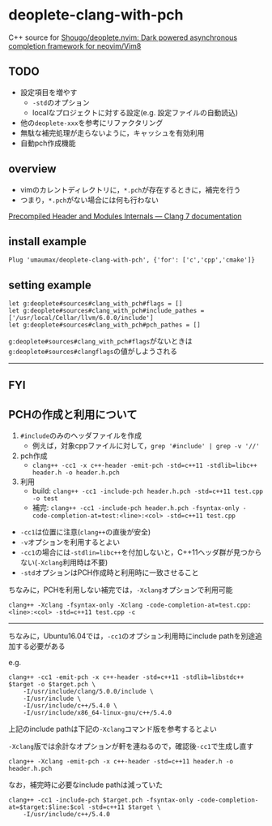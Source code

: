 # deoplete-clang-with-pch

C++ source for [Shougo/deoplete\.nvim: Dark powered asynchronous completion framework for neovim/Vim8]( https://github.com/Shougo/deoplete.nvim )

## TODO
* 設定項目を増やす
	* `-std`のオプション
	* localなプロジェクトに対する設定(e.g. 設定ファイルの自動読込)
* 他の`deoplete-xxx`を参考にリファクタリング
* 無駄な補完処理が走らないように，キャッシュを有効利用
* 自動pch作成機能

## overview
* vimのカレントディレクトリに，`*.pch`が存在するときに，補完を行う
* つまり，`*.pch`がない場合には何も行わない

[Precompiled Header and Modules Internals — Clang 7 documentation]( https://clang.llvm.org/docs/PCHInternals.html )

## install example
```
Plug 'umaumax/deoplete-clang-with-pch', {'for': ['c','cpp','cmake']}
```

## setting example
```
let g:deoplete#sources#clang_with_pch#flags = []
let g:deoplete#sources#clang_with_pch#include_pathes = ['/usr/local/Cellar/llvm/6.0.0/include']
let g:deoplete#sources#clang_with_pch#pch_pathes = []
```

`g:deoplete#sources#clang_with_pch#flags`がないときは`g:deoplete#sources#clangflags`の値がしようされる

----

## FYI
## PCHの作成と利用について
1. `#include`のみのヘッダファイルを作成
	* 例えば，対象cppファイルに対して，`grep '#include' | grep -v '//'`
1. pch作成
	* ```clang++ -cc1 -x c++-header -emit-pch -std=c++11 -stdlib=libc++ header.h -o header.h.pch```
1. 利用
	* build: ```clang++ -cc1 -include-pch header.h.pch -std=c++11 test.cpp -o test```
	* 補完: ```clang++ -cc1 -include-pch header.h.pch -fsyntax-only -code-completion-at=test:<line>:<col> -std=c++11 test.cpp```

* `-cc1`は位置に注意(`clang++`の直後が安全)
* `-v`オプションを利用するとよい
* `-cc1`の場合には`-stdlin=libc++`を付加しないと，C++11ヘッダ群が見つからない(`-Xclang`利用時は不要)
* `-std`オプションはPCH作成時と利用時に一致させること

ちなみに，PCHを利用しない補完では，`-Xclang`オプションで利用可能
```
clang++ -Xclang -fsyntax-only -Xclang -code-completion-at=test.cpp:<line>:<col> -std=c++11 test.cpp -c
```

----

ちなみに，Ubuntu16.04では，`-cc1`のオプション利用時にinclude pathを別途追加する必要がある

e.g.
```
clang++ -cc1 -emit-pch -x c++-header -std=c++11 -stdlib=libstdc++ $target -o $target.pch \
	-I/usr/include/clang/5.0.0/include \
	-I/usr/include \
	-I/usr/include/c++/5.4.0 \
	-I/usr/include/x86_64-linux-gnu/c++/5.4.0
```

上記のinclude pathは下記の`-Xclang`コマンド版を参考するとよい

`-Xclang`版では余計なオプションが軒を連ねるので，確認後`-cc1`で生成し直す

```
clang++ -Xclang -emit-pch -x c++-header -std=c++11 header.h -o header.h.pch
```

なお，補完時に必要なinclude pathは減っていた

```
clang++ -cc1 -include-pch $target.pch -fsyntax-only -code-completion-at=$target:$line:$col -std=c++11 $target \
	-I/usr/include/c++/5.4.0
```
